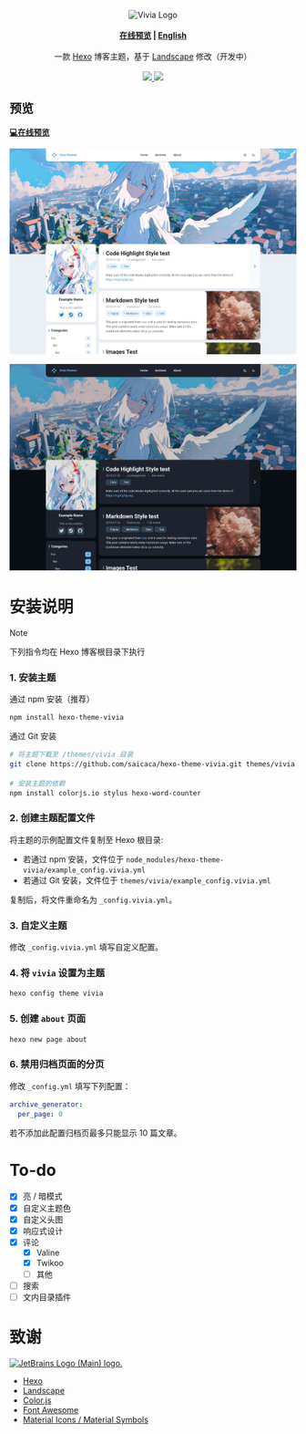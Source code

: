 <br>
<div align="center">
<img alt="Vivia Logo" src="./preview/logo.png" width="280px">
<br>
<br>
<strong>
<a href="https://saicaca.github.io/vivia-preview/">在线预览</a>
|
<a href="https://github.com/saicaca/hexo-theme-vivia/blob/main/README.md">English</a>
</strong>
<br>
<br>
一款 <a href="https://hexo.io/">Hexo</a> 博客主题，基于 <a href="https://github.com/hexojs/hexo-theme-landscape">Landscape</a> 修改（开发中）
<br>
<br>
<a href="https://www.npmjs.com/package/hexo-theme-vivia">
   <img src="https://img.shields.io/npm/v/hexo-theme-vivia"/>
</a>
<a href="https://github.com/saicaca/hexo-theme-vivia/blob/main/LICENSE">
   <img src="https://img.shields.io/github/license/saicaca/hexo-theme-vivia"/>
</a>
</div>

## 预览

**[💻在线预览](https://saicaca.github.io/vivia-preview/)**

![home](preview/home.jpg)

![home_dark](preview/home-dark.jpg)

# 安装说明

> [!NOTE]
> 下列指令均在 Hexo 博客根目录下执行

### 1. 安装主题

通过 npm 安装（推荐）

```bash
npm install hexo-theme-vivia
```

通过 Git 安装

```bash
# 将主题下载至 /themes/vivia 目录
git clone https://github.com/saicaca/hexo-theme-vivia.git themes/vivia
  
# 安装主题的依赖
npm install colorjs.io stylus hexo-word-counter
```

### 2. 创建主题配置文件

将主题的示例配置文件复制至 Hexo 根目录:

- 若通过 npm 安装，文件位于 `node_modules/hexo-theme-vivia/example_config.vivia.yml`
- 若通过 Git 安装，文件位于 `themes/vivia/example_config.vivia.yml`

复制后，将文件重命名为 `_config.vivia.yml`。

### 3. 自定义主题

修改 `_config.vivia.yml` 填写自定义配置。

### 4. 将 `vivia` 设置为主题

```bash
hexo config theme vivia
```

### 5. 创建 `about` 页面

```bash
hexo new page about
```

### 6. 禁用归档页面的分页

修改 `_config.yml` 填写下列配置：

```yaml
archive_generator:
  per_page: 0
```

若不添加此配置归档页最多只能显示 10 篇文章。

# To-do

- [x] 亮 / 暗模式
- [x] 自定义主题色
- [x] 自定义头图
- [x] 响应式设计
- [x] 评论
  - [x] Valine
  - [x] Twikoo
  - [ ] 其他
- [ ] 搜索
- [ ] 文内目录插件

# 致谢

<a href="https://jb.gg/OpenSourceSupport">
   <img src="https://resources.jetbrains.com/storage/products/company/brand/logos/jb_beam.png" alt="JetBrains Logo (Main) logo." width="200px" height="200px">
</a>

- [Hexo](https://hexo.io/zh-cn/index.html)
- [Landscape](https://github.com/hexojs/hexo-theme-landscape)
- [Color.js](https://colorjs.io/)
- [Font Awesome](https://github.com/FortAwesome/Font-Awesome)
- [Material Icons / Material Symbols](https://github.com/google/material-design-icons)
